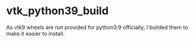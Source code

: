 # vtk_python39_build
As vtk9 wheels are not provided for python3.9 officially, I builded them to make it easier to install.
